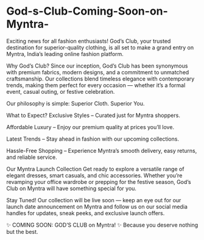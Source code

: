 # God-s-Club-Coming-Soon-on-Myntra-

Exciting news for all fashion enthusiasts! God’s Club, your trusted destination for superior-quality clothing, is all set to make a grand entry on Myntra, India’s leading online fashion platform.

Why God’s Club?
Since our inception, God’s Club has been synonymous with premium fabrics, modern designs, and a commitment to unmatched craftsmanship. Our collections blend timeless elegance with contemporary trends, making them perfect for every occasion — whether it’s a formal event, casual outing, or festive celebration.

Our philosophy is simple: Superior Cloth. Superior You.

What to Expect?
Exclusive Styles – Curated just for Myntra shoppers.

Affordable Luxury – Enjoy our premium quality at prices you’ll love.

Latest Trends – Stay ahead in fashion with our upcoming collections.

Hassle-Free Shopping – Experience Myntra’s smooth delivery, easy returns, and reliable service.

Our Myntra Launch Collection
Get ready to explore a versatile range of elegant dresses, smart casuals, and chic accessories. Whether you’re revamping your office wardrobe or prepping for the festive season, God’s Club on Myntra will have something special for you.

Stay Tuned!
Our collection will be live soon — keep an eye out for our launch date announcement on Myntra and follow us on our social media handles for updates, sneak peeks, and exclusive launch offers.

✨ COMING SOON: GOD’S CLUB on Myntra! ✨
Because you deserve nothing but the best.
